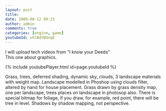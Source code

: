 ```yaml
---
layout: post
title:
date: 2009-08-12 09:23
author: admin
comments: true
categories: [engine, game]
youtubeId: vhlBdYBUnqE
---
```

I will upload tech videos from "I know your Deeds" <br />  This one about graphics.   <br />

{% include youtubePlayer.html id=page.youtubeId %}

 Grass, trees, deferred shading,  dynamic sky, clouds, 3 landscape materials with weight map.  Landscape modelled in Phoshop using clouds filter, altered by   hand for house placement. Grass drawn by grass density map,  one per landscape, trees places on landscape in photosop also.  There is special bitmap for foliage, if you draw, for example,  red point, there will be tree in level.  Shadows by shadow mapping,  not perspective.

